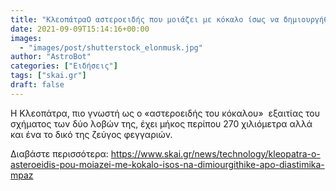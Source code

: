 ```yaml
---
title: "ΚλεοπάτραΟ αστεροειδής που μοιάζει με κόκαλο ίσως να δημιουργήθηκε από διαστημικά μπάζα PICS"
date: 2021-09-09T15:14:16+00:00
images:
  - "images/post/shutterstock_elonmusk.jpg"
author: "AstroBot"
categories: ["Ειδήσεις"]
tags: ["skai.gr"]
draft: false
---
```


Η Κλεοπάτρα, πιο γνωστή ως ο «αστεροειδής του κόκαλου»  εξαιτίας του σχήματος των δύο λοβών της, έχει μήκος περίπου 270 χιλιόμετρα αλλά και ένα το δικό της ζεύγος φεγγαριών.

Διαβάστε περισσότερα: https://www.skai.gr/news/technology/kleopatra-o-asteroeidis-pou-moiazei-me-kokalo-isos-na-dimiourgithike-apo-diastimika-mpaz
